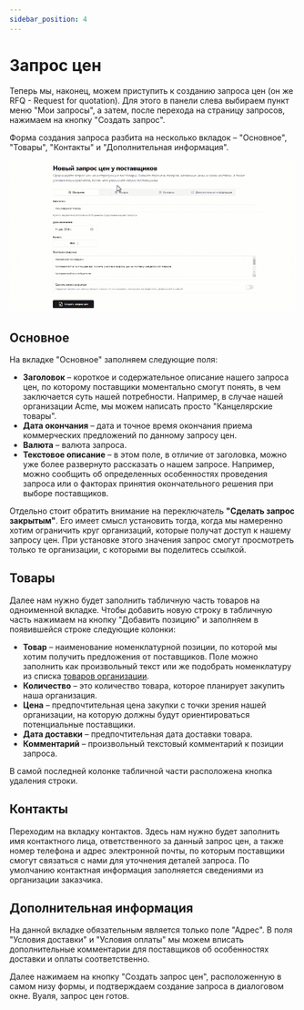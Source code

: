 ```yaml
---
sidebar_position: 4
---
```


# Запрос цен

Теперь мы, наконец, можем приступить к созданию запроса цен (он же RFQ - Request for quotation). Для этого в панели слева выбираем пункт меню "Мои запросы", а затем, после перехода на страницу запросов, нажимаем на кнопку "Создать запрос".

Форма создания запроса разбита на несколько вкладок – "Основное", "Товары", "Контакты" и "Дополнительная информация".

![rfq](./img/rfq.gif)

## Основное

На вкладке "Основное" заполняем следующие поля:

- **Заголовок** – короткое и содержательное описание нашего запроса цен, по которому поставщики моментально смогут понять, в чем заключается суть нашей потребности. Например, в случае нашей организации Acme, мы можем написать просто "Канцелярские товары".
- **Дата окончания** – дата и точное время окончания приема коммерческих предложений по данному запросу цен.
- **Валюта** – валюта запроса.
- **Текстовое описание** – в этом поле, в отличие от заголовка, можно уже более развернуто рассказать о нашем запросе. Например, можно сообщить об определенных особенностях проведения запроса или о факторах принятия окончательного решения при выборе поставщиков.

Отдельно стоит обратить внимание на переключатель **"Сделать запрос закрытым"**. Его имеет смысл установить тогда, когда мы намеренно хотим ограничить круг организаций, которые получат доступ к нашему запросу цен. При установке этого значения запрос смогут просмотреть только те организации, с которыми вы поделитесь ссылкой.

## Товары

Далее нам нужно будет заполнить табличную часть товаров на одноименной вкладке. Чтобы добавить новую строку в табличную часть нажимаем на кнопку "Добавить позицию" и заполняем в появившейся строке следующие колонки:

- **Товар** – наименование номенклатурной позиции, по которой мы хотим получить предложения от поставщиков. Поле можно заполнить как произвольный текст или же подобрать номенклатуру из списка [товаров организации](../additional-features/products).
- **Количество** – это количество товара, которое планирует закупить наша организация.
- **Цена** – предпочтительная цена закупки с точки зрения нашей организации, на которую должны будут ориентироваться потенциальные поставщики.
- **Дата доставки** – предпочтительная дата доставки товара.
- **Комментарий** – произвольный текстовый комментарий к позиции запроса.

В самой последней колонке табличной части расположена кнопка удаления строки.

## Контакты

Переходим на вкладку контактов. Здесь нам нужно будет заполнить имя контактного лица, ответственного за данный запрос цен, а также номер телефона и адрес электронной почты, по которым поставщики смогут связаться с нами для уточнения деталей запроса. По умолчанию контактная информация заполняется сведениями из организации заказчика.

## Дополнительная информация

На данной вкладке обязательным является только поле "Адрес". В поля "Условия доставки" и "Условия оплаты" мы можем вписать дополнительные комментарии для поставщиков об особенностях доставки и оплаты соответственно.

Далее нажимаем на кнопку "Создать запрос цен", расположенную в самом низу формы, и подтверждаем создание запроса в диалоговом окне. Вуаля, запрос цен готов.
